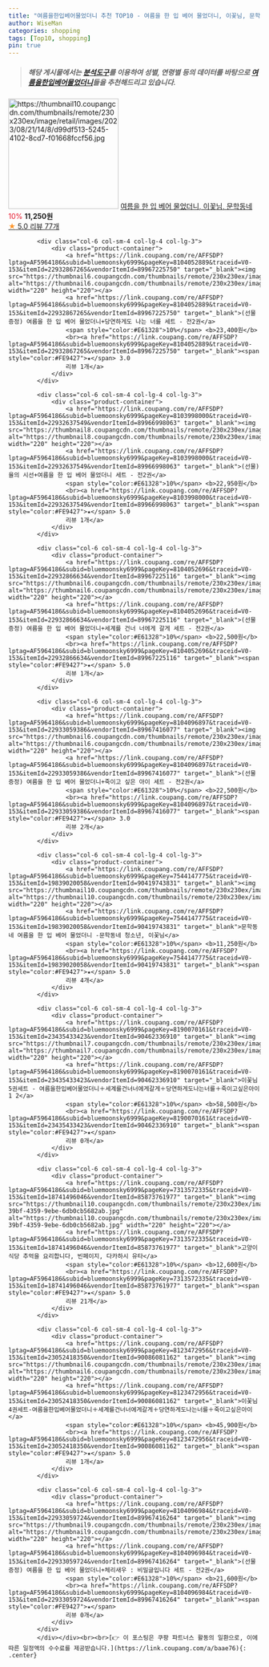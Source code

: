 ```yaml
---
title: "여름을한입베어물었더니 추천 TOP10 - 여름을 한 입 베어 물었더니, 이꽃님, 문학동네"
author: WiseMan
categories: shopping
tags: [Top10, shopping]
pin: true
---
```


> ##### 해당 게시물에서는 [**분석도구**](https://itemscout.io/)를 이용하여 **성별**, **연령별** 등의 데이터를 바탕으로 [**여름을한입베어물었더니**](https://link.coupang.com/a/baae76)들을 추천해드리고 있습니다.
<div class="container"><div class="row">
            <div class="col-6 col-sm-4 col-lg-4 col-lg-3">
                <div class="product-container">
                    <a href="https://link.coupang.com/re/AFFSDP?lptag=AF5964186&subid=bluemoonsky6999&pageKey=7539101404&traceid=V0-153&itemId=19813935222&vendorItemId=86940596021" target="_blank"><img src="https://thumbnail10.coupangcdn.com/thumbnails/remote/230x230ex/image/retail/images/2023/08/21/14/8/d99df513-5245-4102-8cd7-f01668fccf56.jpg" alt="https://thumbnail10.coupangcdn.com/thumbnails/remote/230x230ex/image/retail/images/2023/08/21/14/8/d99df513-5245-4102-8cd7-f01668fccf56.jpg" width="220" height="220"></a>
                    <a href="https://link.coupang.com/re/AFFSDP?lptag=AF5964186&subid=bluemoonsky6999&pageKey=7539101404&traceid=V0-153&itemId=19813935222&vendorItemId=86940596021" target="_blank">여름을 한 입 베어 물었더니, 이꽃님, 문학동네</a>
                    <span style="color:#E61328">10%</span> <b>11,250원</b>
                    <br><a href="https://link.coupang.com/re/AFFSDP?lptag=AF5964186&subid=bluemoonsky6999&pageKey=7539101404&traceid=V0-153&itemId=19813935222&vendorItemId=86940596021" target="_blank"><span style="color:#FE9427">★</span> 5.0
                    리뷰 77개</a>
                </div>
            </div>
            
            <div class="col-6 col-sm-4 col-lg-4 col-lg-3">
                <div class="product-container">
                    <a href="https://link.coupang.com/re/AFFSDP?lptag=AF5964186&subid=bluemoonsky6999&pageKey=8104052889&traceid=V0-153&itemId=22932867265&vendorItemId=89967225750" target="_blank"><img src="https://thumbnail6.coupangcdn.com/thumbnails/remote/230x230ex/image/vendor_inventory/a5f0/ff17b9485954808fa1a7d1ca3f9672a180bfc99c3443637df4abfd0f6a0f.jpg" alt="https://thumbnail6.coupangcdn.com/thumbnails/remote/230x230ex/image/vendor_inventory/a5f0/ff17b9485954808fa1a7d1ca3f9672a180bfc99c3443637df4abfd0f6a0f.jpg" width="220" height="220"></a>
                    <a href="https://link.coupang.com/re/AFFSDP?lptag=AF5964186&subid=bluemoonsky6999&pageKey=8104052889&traceid=V0-153&itemId=22932867265&vendorItemId=89967225750" target="_blank">(선물 증정) 여름을 한 입 베어 물었더니+당연하게도 나는 너를 세트 - 전2권</a>
                    <span style="color:#E61328">10%</span> <b>23,400원</b>
                    <br><a href="https://link.coupang.com/re/AFFSDP?lptag=AF5964186&subid=bluemoonsky6999&pageKey=8104052889&traceid=V0-153&itemId=22932867265&vendorItemId=89967225750" target="_blank"><span style="color:#FE9427">★</span> 3.0
                    리뷰 1개</a>
                </div>
            </div>
            
            <div class="col-6 col-sm-4 col-lg-4 col-lg-3">
                <div class="product-container">
                    <a href="https://link.coupang.com/re/AFFSDP?lptag=AF5964186&subid=bluemoonsky6999&pageKey=8103998000&traceid=V0-153&itemId=22932637549&vendorItemId=89966998063" target="_blank"><img src="https://thumbnail8.coupangcdn.com/thumbnails/remote/230x230ex/image/vendor_inventory/4a38/eae9a5d5f3f537fb617b97b595b0c93bcd6177e3a1539db1448ced118059.jpg" alt="https://thumbnail8.coupangcdn.com/thumbnails/remote/230x230ex/image/vendor_inventory/4a38/eae9a5d5f3f537fb617b97b595b0c93bcd6177e3a1539db1448ced118059.jpg" width="220" height="220"></a>
                    <a href="https://link.coupang.com/re/AFFSDP?lptag=AF5964186&subid=bluemoonsky6999&pageKey=8103998000&traceid=V0-153&itemId=22932637549&vendorItemId=89966998063" target="_blank">(선물) 율의 시선+여름을 한 입 베어 물었더니 세트 - 전2권</a>
                    <span style="color:#E61328">10%</span> <b>22,950원</b>
                    <br><a href="https://link.coupang.com/re/AFFSDP?lptag=AF5964186&subid=bluemoonsky6999&pageKey=8103998000&traceid=V0-153&itemId=22932637549&vendorItemId=89966998063" target="_blank"><span style="color:#FE9427">★</span> 5.0
                    리뷰 1개</a>
                </div>
            </div>
            
            <div class="col-6 col-sm-4 col-lg-4 col-lg-3">
                <div class="product-container">
                    <a href="https://link.coupang.com/re/AFFSDP?lptag=AF5964186&subid=bluemoonsky6999&pageKey=8104052696&traceid=V0-153&itemId=22932866634&vendorItemId=89967225116" target="_blank"><img src="https://thumbnail6.coupangcdn.com/thumbnails/remote/230x230ex/image/vendor_inventory/914c/8ca6b26bfc64b8cf53946889947d56295d64c340c0750372ee24a1187256.jpg" alt="https://thumbnail6.coupangcdn.com/thumbnails/remote/230x230ex/image/vendor_inventory/914c/8ca6b26bfc64b8cf53946889947d56295d64c340c0750372ee24a1187256.jpg" width="220" height="220"></a>
                    <a href="https://link.coupang.com/re/AFFSDP?lptag=AF5964186&subid=bluemoonsky6999&pageKey=8104052696&traceid=V0-153&itemId=22932866634&vendorItemId=89967225116" target="_blank">(선물 증정) 여름을 한 입 베어 물었더니+세계를 건너 너에게 갈게 세트 - 전2권</a>
                    <span style="color:#E61328">10%</span> <b>22,500원</b>
                    <br><a href="https://link.coupang.com/re/AFFSDP?lptag=AF5964186&subid=bluemoonsky6999&pageKey=8104052696&traceid=V0-153&itemId=22932866634&vendorItemId=89967225116" target="_blank"><span style="color:#FE9427">★</span> 5.0
                    리뷰 1개</a>
                </div>
            </div>
            
            <div class="col-6 col-sm-4 col-lg-4 col-lg-3">
                <div class="product-container">
                    <a href="https://link.coupang.com/re/AFFSDP?lptag=AF5964186&subid=bluemoonsky6999&pageKey=8104096897&traceid=V0-153&itemId=22933059386&vendorItemId=89967416077" target="_blank"><img src="https://thumbnail6.coupangcdn.com/thumbnails/remote/230x230ex/image/vendor_inventory/e6d4/fcf96d5af99c9773f5fc49fae8270bd7ead9286460255e51ced821424ded.jpg" alt="https://thumbnail6.coupangcdn.com/thumbnails/remote/230x230ex/image/vendor_inventory/e6d4/fcf96d5af99c9773f5fc49fae8270bd7ead9286460255e51ced821424ded.jpg" width="220" height="220"></a>
                    <a href="https://link.coupang.com/re/AFFSDP?lptag=AF5964186&subid=bluemoonsky6999&pageKey=8104096897&traceid=V0-153&itemId=22933059386&vendorItemId=89967416077" target="_blank">(선물 증정) 여름을 한 입 베어 물었더니+죽이고 싶은 아이 세트 - 전2권</a>
                    <span style="color:#E61328">10%</span> <b>22,500원</b>
                    <br><a href="https://link.coupang.com/re/AFFSDP?lptag=AF5964186&subid=bluemoonsky6999&pageKey=8104096897&traceid=V0-153&itemId=22933059386&vendorItemId=89967416077" target="_blank"><span style="color:#FE9427">★</span> 3.0
                    리뷰 2개</a>
                </div>
            </div>
            
            <div class="col-6 col-sm-4 col-lg-4 col-lg-3">
                <div class="product-container">
                    <a href="https://link.coupang.com/re/AFFSDP?lptag=AF5964186&subid=bluemoonsky6999&pageKey=7544147775&traceid=V0-153&itemId=19839020058&vendorItemId=90419743831" target="_blank"><img src="https://thumbnail10.coupangcdn.com/thumbnails/remote/230x230ex/image/vendor_inventory/1659/a018adb3bb861ae9936fbdb153e45a988594ed3cdfe6b5d8619ee178832a.jpg" alt="https://thumbnail10.coupangcdn.com/thumbnails/remote/230x230ex/image/vendor_inventory/1659/a018adb3bb861ae9936fbdb153e45a988594ed3cdfe6b5d8619ee178832a.jpg" width="220" height="220"></a>
                    <a href="https://link.coupang.com/re/AFFSDP?lptag=AF5964186&subid=bluemoonsky6999&pageKey=7544147775&traceid=V0-153&itemId=19839020058&vendorItemId=90419743831" target="_blank">문학동네 여름을 한 입 베어 물었더니 -문학동네 청소년, 이꽃님</a>
                    <span style="color:#E61328">10%</span> <b>11,250원</b>
                    <br><a href="https://link.coupang.com/re/AFFSDP?lptag=AF5964186&subid=bluemoonsky6999&pageKey=7544147775&traceid=V0-153&itemId=19839020058&vendorItemId=90419743831" target="_blank"><span style="color:#FE9427">★</span> 5.0
                    리뷰 4개</a>
                </div>
            </div>
            
            <div class="col-6 col-sm-4 col-lg-4 col-lg-3">
                <div class="product-container">
                    <a href="https://link.coupang.com/re/AFFSDP?lptag=AF5964186&subid=bluemoonsky6999&pageKey=8190070161&traceid=V0-153&itemId=23435433423&vendorItemId=90462336910" target="_blank"><img src="https://thumbnail7.coupangcdn.com/thumbnails/remote/230x230ex/image/vendor_inventory/c1f2/bff2742ef29a52891cda67fd0b113ecf6c8e76b21dbff3050c9eb162d8d8.jpg" alt="https://thumbnail7.coupangcdn.com/thumbnails/remote/230x230ex/image/vendor_inventory/c1f2/bff2742ef29a52891cda67fd0b113ecf6c8e76b21dbff3050c9eb162d8d8.jpg" width="220" height="220"></a>
                    <a href="https://link.coupang.com/re/AFFSDP?lptag=AF5964186&subid=bluemoonsky6999&pageKey=8190070161&traceid=V0-153&itemId=23435433423&vendorItemId=90462336910" target="_blank">이꽃님 5권세트 - 여름을한입베어물었더니＋세계를건너너에게갈게＋당연하게도나는너를＋죽이고싶은아이 1 2</a>
                    <span style="color:#E61328">10%</span> <b>58,500원</b>
                    <br><a href="https://link.coupang.com/re/AFFSDP?lptag=AF5964186&subid=bluemoonsky6999&pageKey=8190070161&traceid=V0-153&itemId=23435433423&vendorItemId=90462336910" target="_blank"><span style="color:#FE9427">★</span> 
                    리뷰 0개</a>
                </div>
            </div>
            
            <div class="col-6 col-sm-4 col-lg-4 col-lg-3">
                <div class="product-container">
                    <a href="https://link.coupang.com/re/AFFSDP?lptag=AF5964186&subid=bluemoonsky6999&pageKey=7313572335&traceid=V0-153&itemId=18741496046&vendorItemId=85873761977" target="_blank"><img src="https://thumbnail10.coupangcdn.com/thumbnails/remote/230x230ex/image/retail/images/2023/05/04/18/7/4aa57502-39bf-4359-9ebe-6db0cb5682ab.jpg" alt="https://thumbnail10.coupangcdn.com/thumbnails/remote/230x230ex/image/retail/images/2023/05/04/18/7/4aa57502-39bf-4359-9ebe-6db0cb5682ab.jpg" width="220" height="220"></a>
                    <a href="https://link.coupang.com/re/AFFSDP?lptag=AF5964186&subid=bluemoonsky6999&pageKey=7313572335&traceid=V0-153&itemId=18741496046&vendorItemId=85873761977" target="_blank">고양이 식당 추억을 요리합니다, 빈페이지, 다카하시 유타</a>
                    <span style="color:#E61328">10%</span> <b>12,600원</b>
                    <br><a href="https://link.coupang.com/re/AFFSDP?lptag=AF5964186&subid=bluemoonsky6999&pageKey=7313572335&traceid=V0-153&itemId=18741496046&vendorItemId=85873761977" target="_blank"><span style="color:#FE9427">★</span> 5.0
                    리뷰 21개</a>
                </div>
            </div>
            
            <div class="col-6 col-sm-4 col-lg-4 col-lg-3">
                <div class="product-container">
                    <a href="https://link.coupang.com/re/AFFSDP?lptag=AF5964186&subid=bluemoonsky6999&pageKey=8123472956&traceid=V0-153&itemId=23052418350&vendorItemId=90086081162" target="_blank"><img src="https://thumbnail6.coupangcdn.com/thumbnails/remote/230x230ex/image/vendor_inventory/c9c2/efa31030043afbaf6bfe2604d18bb1f54e44a67eb9fe1ceb2297677d6b9b.jpg" alt="https://thumbnail6.coupangcdn.com/thumbnails/remote/230x230ex/image/vendor_inventory/c9c2/efa31030043afbaf6bfe2604d18bb1f54e44a67eb9fe1ceb2297677d6b9b.jpg" width="220" height="220"></a>
                    <a href="https://link.coupang.com/re/AFFSDP?lptag=AF5964186&subid=bluemoonsky6999&pageKey=8123472956&traceid=V0-153&itemId=23052418350&vendorItemId=90086081162" target="_blank">이꽃님 4권세트-여름을한입베어물었더니＋세계를건너너에게갈게＋당연하게도나는너를＋죽이고싶은아이</a>
                    <span style="color:#E61328">10%</span> <b>45,900원</b>
                    <br><a href="https://link.coupang.com/re/AFFSDP?lptag=AF5964186&subid=bluemoonsky6999&pageKey=8123472956&traceid=V0-153&itemId=23052418350&vendorItemId=90086081162" target="_blank"><span style="color:#FE9427">★</span> 5.0
                    리뷰 1개</a>
                </div>
            </div>
            
            <div class="col-6 col-sm-4 col-lg-4 col-lg-3">
                <div class="product-container">
                    <a href="https://link.coupang.com/re/AFFSDP?lptag=AF5964186&subid=bluemoonsky6999&pageKey=8104096984&traceid=V0-153&itemId=22933059724&vendorItemId=89967416264" target="_blank"><img src="https://thumbnail9.coupangcdn.com/thumbnails/remote/230x230ex/image/vendor_inventory/71a0/78ff6b542d87d6e24895e0c3571046e49f34181babe0061ea75aa68e3c89.jpg" alt="https://thumbnail9.coupangcdn.com/thumbnails/remote/230x230ex/image/vendor_inventory/71a0/78ff6b542d87d6e24895e0c3571046e49f34181babe0061ea75aa68e3c89.jpg" width="220" height="220"></a>
                    <a href="https://link.coupang.com/re/AFFSDP?lptag=AF5964186&subid=bluemoonsky6999&pageKey=8104096984&traceid=V0-153&itemId=22933059724&vendorItemId=89967416264" target="_blank">(선물 증정) 여름을 한 입 베어 물었더니+체리새우 : 비밀글입니다 세트 - 전2권</a>
                    <span style="color:#E61328">10%</span> <b>21,600원</b>
                    <br><a href="https://link.coupang.com/re/AFFSDP?lptag=AF5964186&subid=bluemoonsky6999&pageKey=8104096984&traceid=V0-153&itemId=22933059724&vendorItemId=89967416264" target="_blank"><span style="color:#FE9427">★</span> 
                    리뷰 0개</a>
                </div>
            </div>
            </div></div><br><br>[👉 이 포스팅은 쿠팡 파트너스 활동의 일환으로, 이에 따른 일정액의 수수료를 제공받습니다.](https://link.coupang.com/a/baae76){: .center}